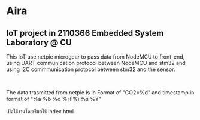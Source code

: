 # Aira

## IoT project in 2110366 Embedded System Laboratory @ CU
<p>This IoT use netpie microgear to pass data from NodeMCU to front-end, using UART communication protocol between NodeMCU and stm32 and using I2C commmunication protpcol between stm32 and the sensor.</p><br>
<p>The data trasmitted from netpie is in Format of "CO2=%d" and timestamp in format of  "%a %b %d %H:%i:%s %Y"<br><br>
เปิดใช้งานโดยเรียกใช้ index.html 
